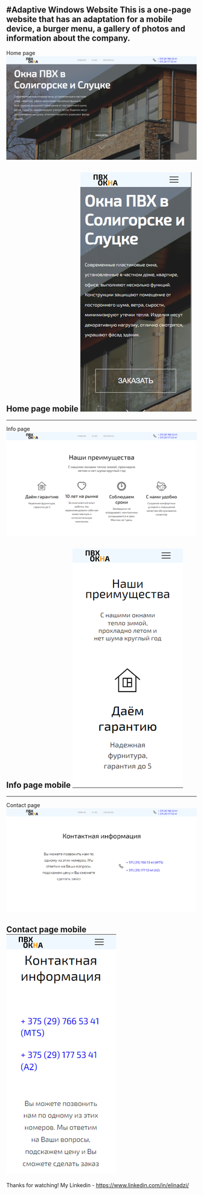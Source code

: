 #Adaptive Windows Website
This is a one-page website that has an adaptation for a mobile device, a burger menu, a gallery of photos and information about the company.
---
Home page
![home](home1.png)

Home page mobile
![home_mobile](home2.png)
---

---
Info page
![info](info1.png)

Info page mobile
![info_mobile](info2.png)
---

---
Contact page
![contact](contact1.png)

Contact page mobile
![contact_mobile](contact2.png)
---

Thanks for watching!
My Linkedin - https://www.linkedin.com/in/elinadzi/
